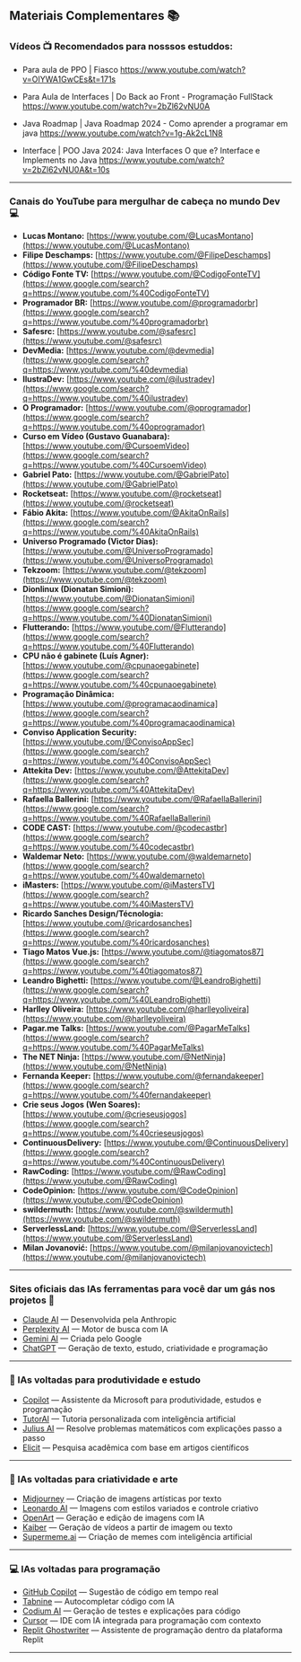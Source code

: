 ## Materiais Complementares 📚

### Vídeos 📺 Recomendados para nosssos estuddos: 

* Para aula de PPO | Fiasco 
https://www.youtube.com/watch?v=OIYWA1GwCEs&t=171s

* Para Aula de Interfaces | Do Back ao Front - Programação FullStack
https://www.youtube.com/watch?v=2bZl62vNU0A

* Java Roadmap | Java Roadmap 2024 - Como aprender a programar em java
https://www.youtube.com/watch?v=1g-Ak2cL1N8

* Interface | POO Java 2024: Java Interfaces O que e? Interface e Implements no Java
https://www.youtube.com/watch?v=2bZl62vNU0A&t=10s

---

### Canais do YouTube para mergulhar de cabeça no mundo Dev 💻

* **Lucas Montano:** [https://www.youtube.com/@LucasMontano](https://www.youtube.com/@LucasMontano)
* **Filipe Deschamps:** [https://www.youtube.com/@FilipeDeschamps](https://www.youtube.com/@FilipeDeschamps)
* **Código Fonte TV:** [https://www.youtube.com/@CodigoFonteTV](https://www.google.com/search?q=https://www.youtube.com/%40CodigoFonteTV)
* **Programador BR:** [https://www.youtube.com/@programadorbr](https://www.google.com/search?q=https://www.youtube.com/%40programadorbr)
* **Safesrc:** [https://www.youtube.com/@safesrc](https://www.youtube.com/@safesrc)
* **DevMedia:** [https://www.youtube.com/@devmedia](https://www.google.com/search?q=https://www.youtube.com/%40devmedia)
* **IlustraDev:** [https://www.youtube.com/@ilustradev](https://www.google.com/search?q=https://www.youtube.com/%40ilustradev)
* **O Programador:** [https://www.youtube.com/@oprogramador](https://www.google.com/search?q=https://www.youtube.com/%40oprogramador)
* **Curso em Vídeo (Gustavo Guanabara):** [https://www.youtube.com/@CursoemVideo](https://www.google.com/search?q=https://www.youtube.com/%40CursoemVideo)
* **Gabriel Pato:** [https://www.youtube.com/@GabrielPato](https://www.youtube.com/@GabrielPato)
* **Rocketseat:** [https://www.youtube.com/@rocketseat](https://www.youtube.com/@rocketseat)
* **Fábio Akita:** [https://www.youtube.com/@AkitaOnRails](https://www.google.com/search?q=https://www.youtube.com/%40AkitaOnRails)
* **Universo Programado (Victor Dias):** [https://www.youtube.com/@UniversoProgramado](https://www.youtube.com/@UniversoProgramado)
* **Tekzoom:** [https://www.youtube.com/@tekzoom](https://www.youtube.com/@tekzoom)
* **Dionlinux (Dionatan Simioni):** [https://www.youtube.com/@DionatanSimioni](https://www.google.com/search?q=https://www.youtube.com/%40DionatanSimioni)
* **Flutterando:** [https://www.youtube.com/@Flutterando](https://www.google.com/search?q=https://www.youtube.com/%40Flutterando)
* **CPU não é gabinete (Luís Agner):** [https://www.youtube.com/@cpunaoegabinete](https://www.google.com/search?q=https://www.youtube.com/%40cpunaoegabinete)
* **Programação Dinâmica:** [https://www.youtube.com/@programacaodinamica](https://www.google.com/search?q=https://www.youtube.com/%40programacaodinamica)
* **Conviso Application Security:** [https://www.youtube.com/@ConvisoAppSec](https://www.google.com/search?q=https://www.youtube.com/%40ConvisoAppSec)
* **Attekita Dev:** [https://www.youtube.com/@AttekitaDev](https://www.google.com/search?q=https://www.youtube.com/%40AttekitaDev)
* **Rafaella Ballerini:** [https://www.youtube.com/@RafaellaBallerini](https://www.google.com/search?q=https://www.youtube.com/%40RafaellaBallerini)
* **CODE CAST:** [https://www.youtube.com/@codecastbr](https://www.google.com/search?q=https://www.youtube.com/%40codecastbr)
* **Waldemar Neto:** [https://www.youtube.com/@waldemarneto](https://www.google.com/search?q=https://www.youtube.com/%40waldemarneto)
* **iMasters:** [https://www.youtube.com/@iMastersTV](https://www.google.com/search?q=https://www.youtube.com/%40iMastersTV)
* **Ricardo Sanches Design/Técnologia:** [https://www.youtube.com/@ricardosanches](https://www.google.com/search?q=https://www.youtube.com/%40ricardosanches)
* **Tiago Matos Vue.js:** [https://www.youtube.com/@tiagomatos87](https://www.google.com/search?q=https://www.youtube.com/%40tiagomatos87)
* **Leandro Bighetti:** [https://www.youtube.com/@LeandroBighetti](https://www.google.com/search?q=https://www.youtube.com/%40LeandroBighetti)
* **Harlley Oliveira:** [https://www.youtube.com/@harlleyoliveira](https://www.youtube.com/@harlleyoliveira)
* **Pagar.me Talks:** [https://www.youtube.com/@PagarMeTalks](https://www.google.com/search?q=https://www.youtube.com/%40PagarMeTalks)
* **The NET Ninja:** [https://www.youtube.com/@NetNinja](https://www.youtube.com/@NetNinja)
* **Fernanda Keeper:** [https://www.youtube.com/@fernandakeeper](https://www.google.com/search?q=https://www.youtube.com/%40fernandakeeper)
* **Crie seus Jogos (Wen Soares):** [https://www.youtube.com/@crieseusjogos](https://www.google.com/search?q=https://www.youtube.com/%40crieseusjogos)
* **ContinuousDelivery:** [https://www.youtube.com/@ContinuousDelivery](https://www.google.com/search?q=https://www.youtube.com/%40ContinuousDelivery)
* **RawCoding:** [https://www.youtube.com/@RawCoding](https://www.youtube.com/@RawCoding)
* **CodeOpinion:** [https://www.youtube.com/@CodeOpinion](https://www.youtube.com/@CodeOpinion)
* **swildermuth:** [https://www.youtube.com/@swildermuth](https://www.youtube.com/@swildermuth)
* **ServerlessLand:** [https://www.youtube.com/@ServerlessLand](https://www.youtube.com/@ServerlessLand)
* **Milan Jovanović:** [https://www.youtube.com/@milanjovanovictech](https://www.youtube.com/@milanjovanovictech)
---

### Sites oficiais das IAs ferramentas para você dar um gás nos projetos 🤖

- [Claude AI](https://claude.ai/) — Desenvolvida pela Anthropic
- [Perplexity AI](https://www.perplexity.ai/) — Motor de busca com IA
- [Gemini AI](https://gemini.google.com/) — Criada pelo Google
- [ChatGPT](https://chat.openai.com) — Geração de texto, estudo, criatividade e programação

---

### 🧠 IAs voltadas para produtividade e estudo

- [Copilot](https://copilot.microsoft.com) — Assistente da Microsoft para produtividade, estudos e programação
- [TutorAI](https://tutorai.me) — Tutoria personalizada com inteligência artificial
- [Julius AI](https://julius.ai) — Resolve problemas matemáticos com explicações passo a passo
- [Elicit](https://elicit.org) — Pesquisa acadêmica com base em artigos científicos

---

### 🎨 IAs voltadas para criatividade e arte

- [Midjourney](https://www.midjourney.com) — Criação de imagens artísticas por texto
- [Leonardo AI](https://leonardo.ai) — Imagens com estilos variados e controle criativo
- [OpenArt](https://openart.ai) — Geração e edição de imagens com IA
- [Kaiber](https://www.kaiber.ai) — Geração de vídeos a partir de imagem ou texto
- [Supermeme.ai](https://supermeme.ai) — Criação de memes com inteligência artificial

---

### 💻 IAs voltadas para programação

- [GitHub Copilot](https://github.com/features/copilot) — Sugestão de código em tempo real
- [Tabnine](https://www.tabnine.com) — Autocompletar código com IA
- [Codium AI](https://www.codium.ai) — Geração de testes e explicações para código
- [Cursor](https://www.cursor.sh) — IDE com IA integrada para programação com contexto
- [Replit Ghostwriter](https://replit.com) — Assistente de programação dentro da plataforma Replit

---


